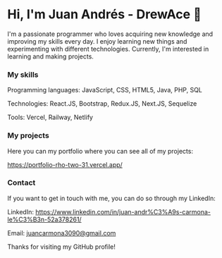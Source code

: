 # Hi, I'm Juan Andrés - DrewAce 👋
I'm a passionate programmer who loves acquiring new knowledge and improving my skills every day. I enjoy learning new things and experimenting with different technologies. Currently, I'm interested in learning and making projects.

### My skills

Programming languages: JavaScript, CSS, HTML5, Java, PHP, SQL

Technologies: React.JS, Bootstrap, Redux.JS, Next.JS, Sequelize

Tools: Vercel, Railway, Netlify

### My projects

Here you can my portfolio where you can see all of my projects:

https://portfolio-rho-two-31.vercel.app/

### Contact

If you want to get in touch with me, you can do so through my LinkedIn:

LinkedIn: https://www.linkedin.com/in/juan-andr%C3%A9s-carmona-le%C3%B3n-52a378261/

Email: juancarmona3090@gmail.com

Thanks for visiting my GitHub profile!
